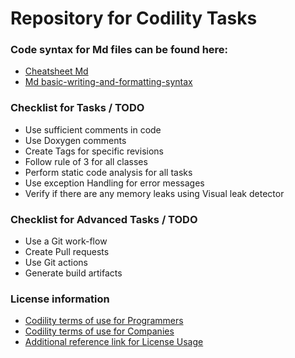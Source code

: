 # Repository for Codility Tasks

### Code syntax for Md files can be found here:
- [Cheatsheet Md](https://github.com/adam-p/markdown-here/wiki/Markdown-Cheatsheet)
- [Md basic-writing-and-formatting-syntax](https://help.github.com/en/github/writing-on-github/basic-writing-and-formatting-syntax)

### Checklist for Tasks / TODO
- Use sufficient comments in code
- Use Doxygen comments
- Create Tags for specific revisions
- Follow rule of 3 for all classes
- Perform static code analysis for all tasks
- Use exception Handling for error messages
- Verify if there are any memory leaks using Visual leak detector

### Checklist for Advanced Tasks / TODO
- Use a Git work-flow
- Create Pull requests
- Use Git actions 
- Generate build artifacts 

### License information
- [Codility terms of use for Programmers](https://app.codility.com/terms-of-service-for-programmers/) 
- [Codility terms of use for Companies](https://app.codility.com/terms-of-service-for-companies/)
- [Additional reference link for License Usage](https://www.martinkysel.com/codility-solutions/)

